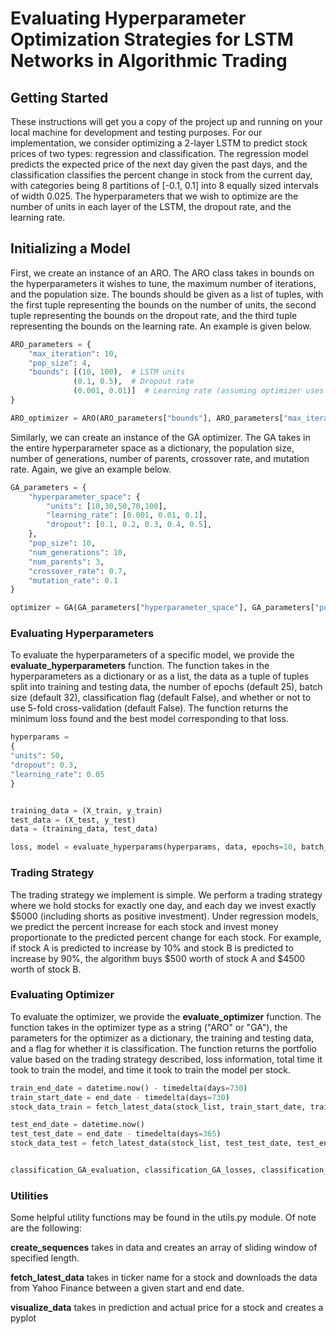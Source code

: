 # Evaluating Hyperparameter Optimization Strategies for LSTM Networks in Algorithmic Trading
## Getting Started 
These instructions will get you a copy of the project up and running on your local machine for development and testing purposes. For our implementation, we consider optimizing a 2-layer LSTM to predict stock prices
of two types: regression and classification. The regression model predicts the expected price of the next day given the past days, and the classification
classifies the percent change in stock from the current day, with categories being 8 partitions of [-0.1, 0.1] into 8 equally sized intervals of width 0.025. The hyperparameters that we wish to optimize are the number
of units in each layer of the LSTM, the dropout rate, and the learning rate.

## Initializing a Model
First, we create an instance of an ARO. The ARO class takes in bounds on the hyperparameters it wishes to tune, the maximum number of iterations, and the population size.
The bounds should be given as a list of tuples, with the first tuple representing the bounds on the number of units, the second tuple representing 
the bounds on the dropout rate, and the third tuple representing the bounds on the learning rate. An example is given below.

```python
ARO_parameters = {
    "max_iteration": 10,
    "pop_size": 4,
    "bounds": [(10, 100),  # LSTM units
              (0.1, 0.5),  # Dropout rate
              (0.001, 0.01)]  # Learning rate (assuming optimizer uses it)
}

ARO_optimizer = ARO(ARO_parameters["bounds"], ARO_parameters["max_iteration"], ARO_parameters["pop_size"])
```

Similarly, we can create an instance of the GA optimizer. The GA takes in the entire hyperparameter space as a dictionary, 
the population size, number of generations, number of parents, crossover rate, and mutation rate. Again, we give
an example below.

```python
GA_parameters = {
    "hyperparameter_space": {
        "units": [10,30,50,70,100],
        "learning_rate": [0.001, 0.01, 0.1],
        "dropout": [0.1, 0.2, 0.3, 0.4, 0.5],
    },
    "pop_size": 10,
    "num_generations": 10,
    "num_parents": 3,
    "crossover_rate": 0.7,
    "mutation_rate": 0.1
}

optimizer = GA(GA_parameters["hyperparameter_space"], GA_parameters["pop_size"], GA_parameters["num_generations"], GA_parameters["num_parents"], GA_parameters["crossover_rate"], GA_parameters["mutation_rate"])
```
### Evaluating Hyperparameters
To evaluate the hyperparameters of a specific model, we provide the **evaluate_hyperparameters** function. The function takes in the hyperparameters as a dictionary or as a list, the data as a tuple of tuples split into training and testing data, the number of epochs (default 25), batch size (default 32), classification flag (default False), and whether or not to use 5-fold cross-validation (default False). The function returns the minimum loss found and the best model corresponding to that loss. 
```python
hyperparams =
{
"units": 50,
"dropout": 0.3,
"learning_rate": 0.05
}


training_data = (X_train, y_train)
test_data = (X_test, y_test)
data = (training_data, test_data)

loss, model = evaluate_hyperparams(hyperparams, data, epochs=10, batch_size=20, classification=True, CV=False)
```

### Trading Strategy
The trading strategy we implement is simple. We perform a trading strategy where we hold stocks for exactly one day, and each day we invest exactly $5000 (including shorts as positive investment). Under regression models, we predict the percent increase for each stock and invest money proportionate to the predicted percent change for each stock. For example, if stock A is predicted to increase by 10% and stock B is predicted to increase by 90%, the algorithm buys $500 worth of stock A and $4500 worth of stock B.


### Evaluating Optimizer
To evaluate the optimizer, we provide the **evaluate_optimizer** function. The function takes in the optimizer type as a string ("ARO" or "GA"), the parameters for the optimizer as a dictionary, the training and testing data, and a flag for whether it is classification. The function returns the portfolio value based on the trading strategy described, loss information, total time it took to train the model, and time it took to train the model per stock.

```python
train_end_date = datetime.now() - timedelta(days=730)
train_start_date = end_date - timedelta(days=730)
stock_data_train = fetch_latest_data(stock_list, train_start_date, train_end_date)

test_end_date = datetime.now()
test_test_date = end_date - timedelta(days=365)
stock_data_test = fetch_latest_data(stock_list, test_test_date, test_end_date)


classification_GA_evaluation, classification_GA_losses, classification_GA_total_time, classification_GA_times_per_stock = evaluate_optimizer("GA", GA_parameters, stock_data_train, stock_data_test, False)
```

### Utilities
Some helpful utility functions may be found in the utils.py module. Of note are the following:

**create_sequences** takes in data and creates an array of sliding window of specified length. 

**fetch_latest_data** takes in ticker name for a stock and downloads the data from Yahoo Finance between a given start and end date.

**visualize_data** takes in prediction and actual price for a stock and creates a pyplot

